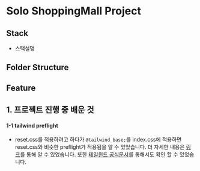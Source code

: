 # Solo ShoppingMall Project

## Stack

- 스택설명


## Folder Structure


## Feature


## 1. 프로젝트 진행 중 배운 것
#### 1-1 tailwind preflight
- reset.css를 적용하려고 하다가 `@tailwind base;`를 index.css에 적용하면 reset.css와 비슷한 preflight가 적용됨을 알 수 있었습니다. 더 자세한 내용은 <a href="https://www.daleseo.com/tailwind-preflight/">링크</a>를 통해 알 수 있었습니다. 또한 <a href="https://tailwindcss.com/docs/preflight#border-styles-are-reset-globally">테일윈드 공식문서</a>를 통해서도 확인 할 수 있었습니다. 